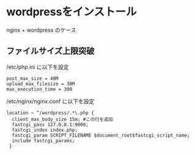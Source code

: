 # wordpressをインストール

nginx + wordpress のケース

## ファイルサイズ上限突破

/etc/php.ini に以下を設定
```
post_max_size = 40M
upload_max_filesize = 30M
max_execution_time = 300
```

/etc/nginx/nginx.conf に以下を設定
```
location ~ ^/wordpress/.*\.php {
  client_max_body_size 15m; #この行を追加
  fastcgi_pass 127.0.0.1:9000;
  fastcgi_index index.php;
  fastcgi_param SCRIPT_FILENAME $document_root$fastcgi_script_name;
  include fastcgi_params;
 }
 ```
